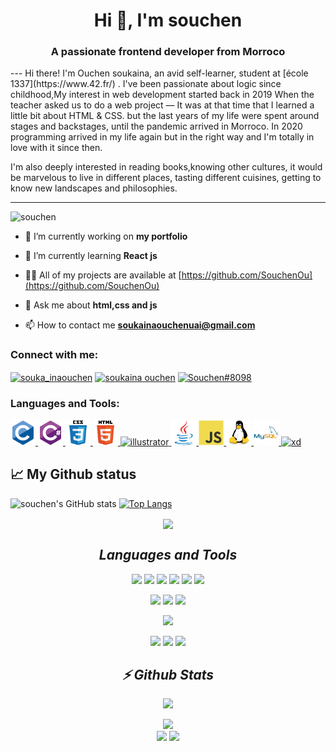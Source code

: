 <h1 align="center">Hi 👋, I'm souchen</h1>
<h3 align="center">A passionate frontend developer from Morroco</h3>
---
Hi there! I'm Ouchen soukaina, an avid self-learner, student at [école 1337](https://www.42.fr/) . I've been passionate about logic since childhood,My interest in web development started back in 2019 When the teacher asked us to do a web project — It was at that time that I learned a little bit about HTML & CSS. but the last years of my life were spent around stages and backstages, until the pandemic arrived in Morroco. In 2020 programming arrived in my life again but in the right way and I'm totally in love with it since then. 

I'm also deeply interested in reading books,knowing other cultures, it would be marvelous to live in different places, tasting different cuisines, getting to know new landscapes and philosophies.

---

<p align="left"> <img src="https://komarev.com/ghpvc/?username=souchen&label=Profile%20views&color=0e75b6&style=flat" alt="souchen" /> </p>

- 🔭 I’m currently working on **my portfolio**

- 🌱 I’m currently learning **React js**

- 👨‍💻 All of my projects are available at [https://github.com/SouchenOu](https://github.com/SouchenOu)

- 💬 Ask me about **html,css and js**

- 📫 How to contact me **soukainaouchenuai@gmail.com**

<h3 align="left">Connect with me:</h3>
<p align="left">
<a href="https://instagram.com/souka_inaouchen" target="blank"><img align="center" src="https://raw.githubusercontent.com/rahuldkjain/github-profile-readme-generator/master/src/images/icons/Social/instagram.svg" alt="souka_inaouchen" height="30" width="40" /></a>
<a href="https://www.youtube.com/c/soukaina ouchen" target="blank"><img align="center" src="https://raw.githubusercontent.com/rahuldkjain/github-profile-readme-generator/master/src/images/icons/Social/youtube.svg" alt="soukaina ouchen" height="30" width="40" /></a>
<a href="https://discord.gg/Souchen#8098" target="blank"><img align="center" src="https://raw.githubusercontent.com/rahuldkjain/github-profile-readme-generator/master/src/images/icons/Social/discord.svg" alt="Souchen#8098" height="30" width="40" /></a>
</p>

<h3 align="left">Languages and Tools:</h3>
<p align="left"> <a href="https://www.cprogramming.com/" target="_blank" rel="noreferrer"> <img src="https://raw.githubusercontent.com/devicons/devicon/master/icons/c/c-original.svg" alt="c" width="40" height="40"/> </a> <a href="https://www.w3schools.com/cs/" target="_blank" rel="noreferrer"> <img src="https://raw.githubusercontent.com/devicons/devicon/master/icons/csharp/csharp-original.svg" alt="csharp" width="40" height="40"/> </a> <a href="https://www.w3schools.com/css/" target="_blank" rel="noreferrer"> <img src="https://raw.githubusercontent.com/devicons/devicon/master/icons/css3/css3-original-wordmark.svg" alt="css3" width="40" height="40"/> </a> <a href="https://www.w3.org/html/" target="_blank" rel="noreferrer"> <img src="https://raw.githubusercontent.com/devicons/devicon/master/icons/html5/html5-original-wordmark.svg" alt="html5" width="40" height="40"/> </a> <a href="https://www.adobe.com/in/products/illustrator.html" target="_blank" rel="noreferrer"> <img src="https://www.vectorlogo.zone/logos/adobe_illustrator/adobe_illustrator-icon.svg" alt="illustrator" width="40" height="40"/> </a> <a href="https://www.java.com" target="_blank" rel="noreferrer"> <img src="https://raw.githubusercontent.com/devicons/devicon/master/icons/java/java-original.svg" alt="java" width="40" height="40"/> </a> <a href="https://developer.mozilla.org/en-US/docs/Web/JavaScript" target="_blank" rel="noreferrer"> <img src="https://raw.githubusercontent.com/devicons/devicon/master/icons/javascript/javascript-original.svg" alt="javascript" width="40" height="40"/> </a> <a href="https://www.linux.org/" target="_blank" rel="noreferrer"> <img src="https://raw.githubusercontent.com/devicons/devicon/master/icons/linux/linux-original.svg" alt="linux" width="40" height="40"/> </a> <a href="https://www.mysql.com/" target="_blank" rel="noreferrer"> <img src="https://raw.githubusercontent.com/devicons/devicon/master/icons/mysql/mysql-original-wordmark.svg" alt="mysql" width="40" height="40"/> </a> <a href="https://www.adobe.com/products/xd.html" target="_blank" rel="noreferrer"> <img src="https://cdn.worldvectorlogo.com/logos/adobe-xd.svg" alt="xd" width="40" height="40"/> </a> </p>

## 📈 My Github status

![souchen's GitHub stats](https://github-readme-stats.vercel.app/api?username=SouchenOu&show_icons=true&theme=radical)
[![Top Langs](https://github-readme-stats.vercel.app/api/top-langs/?username=SouchenOu&layout=compact&theme=radical)](https://github.com/SouchenOu/SouchenOu/blob/main/README.md)


<div style="text-align:center">
  <img  align="center" src="https://readme-typing-svg.herokuapp.com/?lines=Hi,%20My%20name%20Souchen.;Welcome+To%20My%20github%20profile.&font=Fira%20Code&center=true&width=380&height=50" 
       style="max-width: 100%;">
 
<h2 align='center'><i>Languages and Tools</i></h2>

![](https://img.shields.io/badge/code-java-informational?style=flat&logo=java&logoColor=white&color=blueviolet)
![](https://img.shields.io/badge/code-javascript-informational?style=flat&logo=javascript&logoColor=white&color=blueviolet)
![](https://img.shields.io/badge/code-typescript-informational?style=flat&logo=typescript&logoColor=white&color=blueviolet)
![](https://img.shields.io/badge/code-c++-informational?style=flat&logo=cplusplus&logoColor=white&color=blueviolet)
![](https://img.shields.io/badge/code-c-informational?style=flat&logo=C&logoColor=white&color=blueviolet)
![](https://img.shields.io/badge/code-Csharp-informational?style=flat&logo=csharp&logoColor=white&color=blueviolet)

![](https://img.shields.io/badge/tools-docker-informational?style=flat&logo=docker&logoColor=white&color=important)
![](https://img.shields.io/badge/tools-kubernetes-informational?style=flat&logo=kubernetes&logoColor=white&color=important)
![](https://img.shields.io/badge/agile-git-informational?style=flat&logo=git&logoColor=white&color=important)

![](https://img.shields.io/badge/db-relational-informational?style=flat&logo=postgresql&logoColor=white&color=red)

![](https://img.shields.io/badge/os-linux-informational?style=flat&logo=ubuntu&logoColor=white&color=yellowgreen)
![](https://img.shields.io/badge/os-macos-informational?style=flat&logo=macos&logoColor=white&color=yellowgreen)
![](https://img.shields.io/badge/os-windows-informational?style=flat&logo=macos&logoColor=white&color=yellowgreen)


<h2 align='center'><i>⚡ Github Stats</i></h2>

![](https://activity-graph.herokuapp.com/graph?username=souchenOu&theme=react-dark)

<div align='center'>
  <img src="https://github-profile-summary-cards.vercel.app/api/cards/profile-details?username=SouchenOu&theme=dracula" /></br>
    <img height="180em" src="https://github-profile-summary-cards.vercel.app/api/cards/repos-per-language?username=SouchenOu&theme=dracula"/>
  <img height="180em" src="https://github-profile-summary-cards.vercel.app/api/cards/most-commit-language?username=SouchenOu&theme=dracula"/>
</div>


